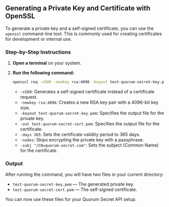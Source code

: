 ## Generating a Private Key and Certificate with OpenSSL

To generate a private key and a self-signed certificate, you can use the `openssl` command-line tool. This is commonly used for creating certificates for development or internal use.

### Step-by-Step Instructions

1. **Open a terminal** on your system.

2. **Run the following command:**

    ```sh
    openssl req -x509 -newkey rsa:4096 -keyout test-quorum-secret-key.pem -out test-quorum-secret-cert.pem -days 365 -nodes -subj "/CN=quorum-secret.com"
    ```

    - `-x509`: Generates a self-signed certificate instead of a certificate request.
    - `-newkey rsa:4096`: Creates a new RSA key pair with a 4096-bit key size.
    - `-keyout test-quorum-secret-key.pem`: Specifies the output file for the private key.
    - `-out test-quorum-secret-cert.pem`: Specifies the output file for the certificate.
    - `-days 365`: Sets the certificate validity period to 365 days.
    - `-nodes`: Skips encrypting the private key with a passphrase.
    - `-subj "/CN=quorum-secret.com"`: Sets the subject (Common Name) for the certificate.

### Output

After running the command, you will have two files in your current directory:

- `test-quorum-secret-key.pem` — The generated private key.
- `test-quorum-secret-cert.pem` — The self-signed certificate.

You can now use these files for your Quorum Secret API setup.